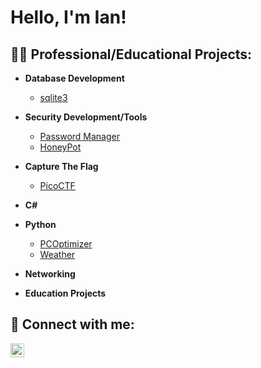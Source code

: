 <h1>Hello, I'm Ian! 
<h2>👨‍💻 Professional/Educational Projects:</h2>

- <b>Database Development</b>
   - [sqlite3](https://github.com/Icklin/sqlite3)

- <b>Security Development/Tools</b>
   - [Password Manager](https://github.com/Icklin/PWmanager1)
   - [HoneyPot]()
- <b>Capture The Flag</b>
   - [PicoCTF](https://play.picoctf.org/users/i-bram95)
- <b>C#</b>
  
- <b>Python</b>
   - [PCOptimizer](https://github.com/Icklin/PCOptimizer)
   - [Weather]()

- <b>Networking</b>

- <b>Education Projects<b/>

<h2> 🤳 Connect with me:</h2>

[<img align="left" alt="IanKlingenberg |  LinkedIn" width="22px" src="https://cdn.jsdelivr.net/npm/simple-icons@v3/icons/linkedin.svg" />][linkedin]


[linkedin]: https://www.linkedin.com/in/ian-klingenberg-671078224/






